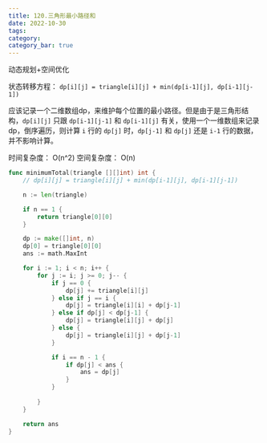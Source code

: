 ```yaml
---
title: 120.三角形最小路径和
date: 2022-10-30
tags:
category: 
category_bar: true
---
```


动态规划+空间优化

状态转移方程： `dp[i][j] = triangle[i][j] + min(dp[i-1][j], dp[i-1][j-1])` 

应该记录一个二维数组dp，来维护每个位置的最小路径。但是由于是三角形结构，`dp[i][j]` 只跟 `dp[i-1][j-1]` 和 `dp[i-1][j]` 有关，使用一个一维数组来记录dp，倒序遍历，则计算 
`i` 行的 `dp[j]` 时，`dp[j-1]` 和 `dp[j]` 还是 `i-1` 行的数据，并不影响计算。

时间复杂度： O(n^2)
空间复杂度： O(n)
<!-- more -->
```Go
func minimumTotal(triangle [][]int) int {
    // dp[i][j] = triangle[i][j] + min(dp[i-1][j], dp[i-1][j-1])

    n := len(triangle)

    if n == 1 {
        return triangle[0][0]
    }

    dp := make([]int, n)
    dp[0] = triangle[0][0]
    ans := math.MaxInt

    for i := 1; i < n; i++ {
        for j := i; j >= 0; j-- {
            if j == 0 {
                dp[j] += triangle[i][j]
            } else if j == i {
                dp[j] = triangle[i][i] + dp[j-1]
            } else if dp[j] < dp[j-1] {
                dp[j] = triangle[i][j] + dp[j]
            } else {
                dp[j] = triangle[i][j] + dp[j-1]
            }

            if i == n - 1 {
                if dp[j] < ans {
                    ans = dp[j]
                }
            }
            
        }
    }

    return ans
}
```
